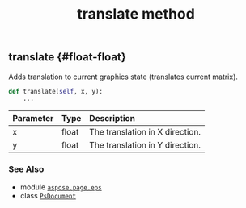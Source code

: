 ﻿---
title: translate method
second_title: Aspose.Page for Python via .NET API References
description: 
type: docs
weight: 460
url: /python-net/aspose.page.eps/psdocument/translate/
is_root: false
---

## translate {#float-float}

Adds translation to current graphics state (translates current matrix).



```python
def translate(self, x, y):
    ...
```


| Parameter | Type | Description |
| :- | :- | :- |
| x | float | The translation in X direction. |
| y | float | The translation in Y direction. |



### See Also
* module [`aspose.page.eps`](../../)
* class [`PsDocument`](/page/python-net/aspose.page.eps/psdocument)
